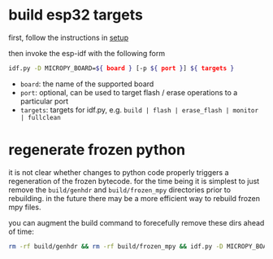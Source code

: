 # build esp32 targets

first, follow the instructions in [setup](./setup.md)

then invoke the esp-idf with the following form

``` sh
idf.py -D MICROPY_BOARD=${ board } [-p ${ port }] ${ targets }
```

* ```board```: the name of the supported board
* ```port```: optional, can be used to target flash / erase operations to a particular port
* ```targets```: targets for idf.py, e.g. ```build | flash | erase_flash | monitor | fullclean```

# regenerate frozen python

it is not clear whether changes to python code properly triggers a regeneration of the frozen 
bytecode. for the time being it is simplest to just remove the ```build/genhdr``` and 
```build/frozen_mpy``` directories prior to rebuilding. in the future there may be a more 
efficient way to rebuild frozen mpy files.

you can augment the build command to forecefully remove these dirs ahead of time:

```sh
rm -rf build/genhdr && rm -rf build/frozen_mpy && idf.py -D MICROPY_BOARD=${ board } build
```
